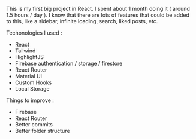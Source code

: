 This is my first big project in React. I spent about 1 month doing it ( around 1.5 hours / day ). I know that there are lots of features that could be added to this, like a sidebar, infinite loading, search, liked posts, etc.

Techonologies I used : 
  - React
  - Tailwind
  - HighlightJS
  - Firebase authentication / storage / firestore
  - React Router
  - Material UI
  - Custom Hooks
  - Local Storage
 
Things to improve : 
  - Firebase
  - React Router
  - Better commits
  - Better folder structure
